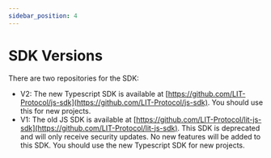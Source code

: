 ```yaml
---
sidebar_position: 4
---
```


# SDK Versions

There are two repositories for the SDK:

- V2: The new Typescript SDK is available at [https://github.com/LIT-Protocol/js-sdk](https://github.com/LIT-Protocol/js-sdk). You should use this for new projects.
- V1: The old JS SDK is available at [https://github.com/LIT-Protocol/lit-js-sdk](https://github.com/LIT-Protocol/lit-js-sdk). This SDK is deprecated and will only receive security updates. No new features will be added to this SDK. You should use the new Typescript SDK for new projects.
